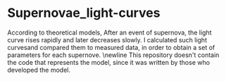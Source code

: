 # Supernovae_light-curves
According to theoretical models, After an event of supernova, the light curve rises rapidly and later decreases slowly. I calculated such light curvesand compared them to measured data, in order to obtain a set of parameters for each supernove.
\newline This repository doesn't contain the code that represents the model, since it was written by those who developed the model.
